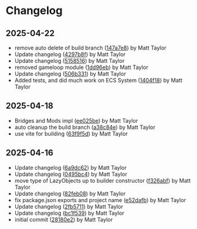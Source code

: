 # Changelog


## 2025-04-22
- remove auto delete of build branch ([147a7e8](https://github.com/mjt-games/game-ecs-2025/commit/147a7e881a3653c547d44c1ba9980975fd84307f)) by Matt Taylor
- Update changelog ([4297b8f](https://github.com/mjt-games/game-ecs-2025/commit/4297b8fcc3b32f8f5e93893985a876be6cbb8a94)) by Matt Taylor
- Update changelog ([5158516](https://github.com/mjt-games/game-ecs-2025/commit/5158516204f75f8e0a7c60f05d8bb95e652acbbb)) by Matt Taylor
- removed gameloop module ([1dd96eb](https://github.com/mjt-games/game-ecs-2025/commit/1dd96eb168dd4799760372b418124bb85cb09332)) by Matt Taylor
- Update changelog ([506b331](https://github.com/mjt-games/game-ecs-2025/commit/506b331987b6f25319c665f899aec289fbcbd69c)) by Matt Taylor
- Added tests, and did much work on ECS System ([1404f18](https://github.com/mjt-games/game-ecs-2025/commit/1404f182fa441941b51ae58257cd4fb5d290fadf)) by Matt Taylor

## 2025-04-18
- Bridges and Mods impl ([ee025be](https://github.com/mjt-games/game-ecs-2025/commit/ee025be2d2ab8c7bd84a98613123a3a2d5f73291)) by Matt Taylor
- auto cleanup the build branch ([a38c84e](https://github.com/mjt-games/game-ecs-2025/commit/a38c84e91bc008050193a792a97312edce4fcbf6)) by Matt Taylor
- use vite for building ([63f9f5d](https://github.com/mjt-games/game-ecs-2025/commit/63f9f5d7ae32b01f9fea6c321b9fc285ed9083dd)) by Matt Taylor

## 2025-04-16
- Update changelog ([6a9dc62](https://github.com/mjt-games/game-ecs-2025/commit/6a9dc623338d7dc5be522c1e96406b9968f5cfee)) by Matt Taylor
- Update changelog ([0495bc4](https://github.com/mjt-games/game-ecs-2025/commit/0495bc47c88473ad558011bec5af39d7091b29e8)) by Matt Taylor
- move type of LazyObjects up to builder constructor ([f326abf](https://github.com/mjt-games/game-ecs-2025/commit/f326abfb47228d6a2b7757b3db21ad51ad249f62)) by Matt Taylor
- Update changelog ([82feb08](https://github.com/mjt-games/game-ecs-2025/commit/82feb08e50d8d70823a9a2d8bf8e20be569b66f8)) by Matt Taylor
- fix package.json exports and project name ([e52dafb](https://github.com/mjt-games/game-ecs-2025/commit/e52dafb15852a3c59b7d2ffabecb84311da9c993)) by Matt Taylor
- Update changelog ([2fb5711](https://github.com/mjt-games/game-ecs-2025/commit/2fb5711a3884e066af14304f11e7b0715fe0c819)) by Matt Taylor
- Update changelog ([bc1f539](https://github.com/mjt-games/game-ecs-2025/commit/bc1f539e2da0704483a6acb2f75e0a0d1762fdf1)) by Matt Taylor
- initial commit ([28180e2](https://github.com/mjt-games/game-ecs-2025/commit/28180e29d87a99e953e4888516f64d8c7808832d)) by Matt Taylor
